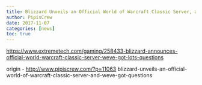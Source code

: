 ```yaml
---
title: Blizzard Unveils an Official World of Warcraft Classic Server, and We’ve Got Questions
author: PipisCrew
date: 2017-11-07
categories: [news]
toc: true
---
```


https://www.extremetech.com/gaming/258433-blizzard-announces-official-world-warcraft-classic-server-weve-got-lots-questions

origin - http://www.pipiscrew.com/?p=11063 blizzard-unveils-an-official-world-of-warcraft-classic-server-and-weve-got-questions